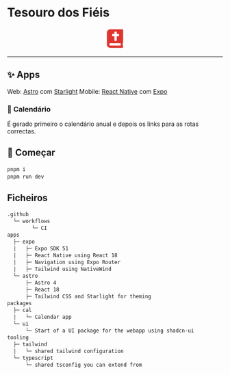 # Tesouro dos Fiéis

<p align="center">
  <samp>
    <img width="50px" src="./apps/astro/public/favicon.svg" />
  </samp>
</p>

<hr>

## ✨ Apps

Web: [Astro](https://astro.build/) com [Starlight](https://starlight.astro.build/)
Mobile: [React Native](https://reactnative.dev/) com [Expo](https://expo.dev/)

### 📑 Calendário

É gerado primeiro o calendário anual e depois os links para as rotas correctas.

## 🚀 Começar

```bash
pnpm i
pnpm run dev
```

## Ficheiros

```text
.github
  └─ workflows
        └─ CI
apps
  ├─ expo
  |   ├─ Expo SDK 51
  |   ├─ React Native using React 18
  |   ├─ Navigation using Expo Router
  |   ├─ Tailwind using NativeWind
  └─ astro
      ├─ Astro 4
      ├─ React 18
      ├─ Tailwind CSS and Starlight for theming
packages
  ├─ cal
  |   └─ Calendar app
  └─ ui
      └─ Start of a UI package for the webapp using shadcn-ui
tooling
  ├─ tailwind
  |   └─ shared tailwind configuration
  └─ typescript
      └─ shared tsconfig you can extend from
```
